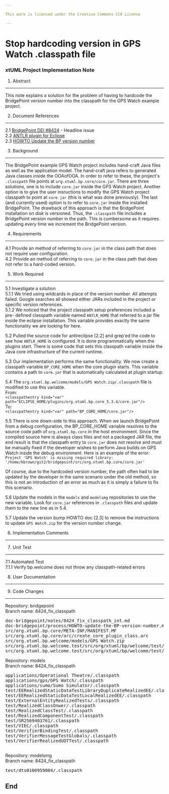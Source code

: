 ```yaml
---

This work is licensed under the Creative Commons CC0 License

---
```


# Stop hardcoding version in GPS Watch .classpath file
### xtUML Project Implementation Note



1. Abstract
-----------
This note explains a solution for the problem of having to hardcode the 
BridgePoint version number into the classpath for the GPS Watch example project.

2. Document References
----------------------
<a id="2.1"></a>2.1 [BridgePoint DEI #8424](https://support.onefact.net/issues/8424) - Headline issue  
<a id="2.2"></a>2.2 [ANTLR plugin for Eclipse](http://antlreclipse.sourceforge.net/)  
<a id="2.3"></a>2.3 [HOWTO Update the BP version number](../process/HOWTO-update-the-BP-version-number.md)

3. Background
-------------
The BridgePoint example GPS Watch project includes hand-craft Java files as well
as the application model. The hand-craft java refers to generated Java classes 
inside the OOAofOOA.  In order to refer to these, the project's `.classpath` 
file points at `org.xtuml.bp.core/core.jar`.  There are three solutions, one is
to include `core.jar` inside the GPS Watch project.  Another option is to give 
the user insructions to modify the GPS Watch project classpath to point at 
`core.jar` (this is what was done previously).  The last (and currently used) 
option is to refer to `core.jar` inside the installed BridgePoint.  The drawback
of this approach is that the BridgePoint installation on disk is versioned. 
Thus, the `.classpath` file includes a BridgePoint version number in the path. 
This is cumbersome as it requires updating every time we increment the 
BridgePoint version.  

4. Requirements
---------------
4.1  Provide an method of referring to `core.jar` in the class path that does 
  not require user configuration.  
4.2  Provide an method of referring to `core.jar` in the class path that does 
  not refer to a hard-coded version.  

5. Work Required
----------------
5.1 Investigate a solution  
5.1.1  We tried using wildcards in place of the version number.  All attempts 
  failed.  Google searches all showed either JARs included in the project or 
  specific version references.  
5.1.2  We noticed that the project classpath setup preferences included a pre-
  defined classpath variable named `ANTLR_HOME` that referred to a jar file 
  inside the eclipse installation. This variable provides exactly the same 
  functionality we are looking for here.      

5.2 Pulled the source code for antlreclipse [2.2] and grep'ed the code to see
  how `ANTLR_HOME` is configured.  It is done programmatically when the plugins
  start.  There is some code that sets this classpath variable inside the Java
  core infrastructure of the current runtime.  
  
5.3 Our implementation performs the same functionality.  We now create a
  classpath variable `BP_CORE_HOME` when the core plugin starts.  This variable
  contains a path to `core.jar` that is automatically calculated at plugin
  startup.  
  
5.4 The `org.xtuml.bp.welcome/models/GPS Watch.zip/.classpath` file is modified
  to use this variable.  
From:  
`<classpathentry kind="var" path="ECLIPSE_HOME/plugins/org.xtuml.bp.core_5.3.4/core.jar"/>`  
To:  
`<classpathentry kind="var" path="BP_CORE_HOME/core.jar"/>`     

5.5 There is one down-side to this approach.  When we launch BridgePoint from
  a debug configuration, the BP_CORE_HOME variable resolves to the source code
  path of `org.xtuml.bp.core` in the host environment.  Since the compiled 
  source here is always class files and not a packaged JAR file, the end result
  is that the classpath entry to `core.jar` does not resolve and must be 
  manually fixed if the developer wishes to perform Java builds on GPS Watch 
  inside the debug environment. Here is an example of the error:
  ```Project 'GPS Watch' is missing required library: '/home/kbrown/git2/bridgepoint/src/org.xtuml.bp.core/core.jar' ``` 

  Of course, due to the hardcoded version number, the path often had to be
  updated by the developer in the same scenario under the old method, so this
  is not an introduction of an error as much as it is simply a failure to fix
  this scenario.  
    
5.6 Update the models in the `models` and `modelsmg` repositories to use the 
  new variable.  Look for `core.jar` references in `.classpath` files and update
  them to the new line as in 5.4.  
  
5.7 Update the version bump HOWTO doc [2.3] to remove the instructions to update
  `GPS Watch.zip` for the version number change.  
  
6. Implementation Comments
--------------------------

7. Unit Test
------------
7.1 Automated Test   
7.1.1  Verify bp.welcome does not throw any classpath-related errors  

8. User Documentation
---------------------

9. Code Changes
---------------
Repository:  bridgepoint  
Branch name: 8424_fix_classpath  

<pre>
doc-bridgepoint/notes/8424_fix_classpath_int.md
doc-bridgepoint/process/HOWTO-update-the-BP-version-number.md
src/org.xtuml.bp.core/META-INF/MANIFEST.MF
src/org.xtuml.bp.core/arc/create_core_plugin_class.arc
src/org.xtuml.bp.welcome/models/GPS Watch.zip
src/org.xtuml.bp.welcome.test/src/org/xtuml/bp/welcome/test/WelcomePageTestMetamodel.java
src/org.xtuml.bp.welcome.test/src/org/xtuml/bp/welcome/test/WelcomePageTest.java
</pre>

Repository:  models  
Branch name: 8424_fix_classpath  

<pre>
applications/Operational Theatre/.classpath
applications/gps/GPS Watch/.classpath
applications/sumo/Sumo Simulator/.classpath
test/EERealizedStaticDataTestLibraryDuplicateRealizedEE/.classpath
test/EERealizedStaticDataTestLocalRealizedEE/.classpath
test/ExternalEntityRealizedTests/.classpath
test/RealizedClassOnwer/.classpath
test/RealizedClassTest/.classpath
test/RealizedComponentTest/.classpath
test/SR2569403761/.classpath
test/VIEC/.classpath
test/VerifierBindingTest/.classpath
test/VerifierMessageTestGlobals/.classpath
test/VerifierRealizedUDTTest/.classpath

</pre>

Repository:  modelsmg  
Branch name: 8424_fix_classpath  

<pre>
test/dts0100959004/.classpath
</pre>

End
---

